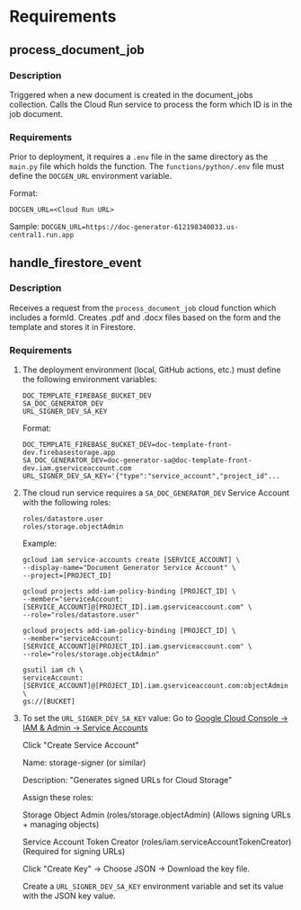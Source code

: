 # Requirements

## process_document_job

### Description

Triggered when a new document is created in the document_jobs collection.
Calls the Cloud Run service to process the form which ID is in the job document.

### Requirements

Prior to deployment, it requires a `.env` file in the same directory as the `main.py` file which holds the function.
The `functions/python/.env` file must define the `DOCGEN_URL` environment variable.

Format:

    DOCGEN_URL=<Cloud Run URL>

Sample:
    `DOCGEN_URL=https://doc-generator-612198340033.us-central1.run.app`

## handle_firestore_event

### Description

Receives a request from the `process_document_job` cloud function which includes a formId.
Creates .pdf and .docx files based on the form and the template and stores it in Firestore.

### Requirements

1. The deployment environment (local, GitHub actions, etc.) must define the following environment variables:
    ```
    DOC_TEMPLATE_FIREBASE_BUCKET_DEV
    SA_DOC_GENERATOR_DEV
    URL_SIGNER_DEV_SA_KEY
    ```

    Format:
    ```
    DOC_TEMPLATE_FIREBASE_BUCKET_DEV=doc-template-front-dev.firebasestorage.app
    SA_DOC_GENERATOR_DEV=doc-generator-sa@doc-template-front-dev.iam.gserviceaccount.com
    URL_SIGNER_DEV_SA_KEY='{"type":"service_account","project_id"...
    ```

2. The cloud run service requires a `SA_DOC_GENERATOR_DEV` Service Account with the following roles:
    ```
    roles/datastore.user
    roles/storage.objectAdmin
    ```

    Example:
    ```
    gcloud iam service-accounts create [SERVICE_ACCOUNT] \
    --display-name="Document Generator Service Account" \
    --project=[PROJECT_ID]

    gcloud projects add-iam-policy-binding [PROJECT_ID] \
    --member="serviceAccount:[SERVICE_ACCOUNT]@[PROJECT_ID].iam.gserviceaccount.com" \
    --role="roles/datastore.user"

    gcloud projects add-iam-policy-binding [PROJECT_ID] \
    --member="serviceAccount:[SERVICE_ACCOUNT]@[PROJECT_ID].iam.gserviceaccount.com" \
    --role="roles/storage.objectAdmin"

    gsutil iam ch \
    serviceAccount:[SERVICE_ACCOUNT]@[PROJECT_ID].iam.gserviceaccount.com:objectAdmin \
    gs://[BUCKET]
    ```

3. To set the `URL_SIGNER_DEV_SA_KEY` value:
    Go to [Google Cloud Console → IAM & Admin → Service Accounts](https://console.cloud.google.com/iam-admin/serviceaccounts)

    Click "Create Service Account"

    Name: storage-signer (or similar)

    Description: "Generates signed URLs for Cloud Storage"

    Assign these roles:

    Storage Object Admin (roles/storage.objectAdmin)
    (Allows signing URLs + managing objects)

    Service Account Token Creator (roles/iam.serviceAccountTokenCreator)
    (Required for signing URLs)

    Click "Create Key" → Choose JSON → Download the key file.

    Create a `URL_SIGNER_DEV_SA_KEY` environment variable and set its value with the JSON key value.